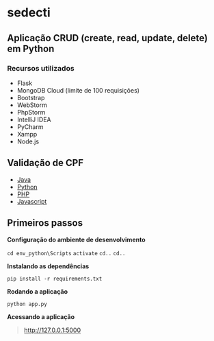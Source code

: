# sedecti

## Aplicação CRUD (create, read, update, delete) em Python

### Recursos utilizados

- Flask
- MongoDB Cloud (limite de 100 requisições)
- Bootstrap
- WebStorm
- PhpStorm
- IntelliJ IDEA
- PyCharm
- Xampp 
- Node.js 

## Validação de CPF

- [Java](CPF/Java/src/valida.java)
- [Python](CPF/Python/valida.py)
- [PHP](CPF/PHP/valida.php)
- [Javascript](CPF/JavaScript/valida.js)

## Primeiros passos

**Configuração do ambiente de desenvolvimento**

`cd env_python\Scripts`
`activate`
`cd..`
`cd..`

**Instalando as dependências**

`pip install -r requirements.txt`

**Rodando a aplicação**

`python app.py`

**Acessando a aplicação**
> http://127.0.0.1:5000
